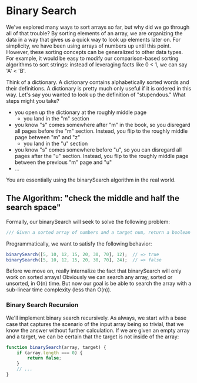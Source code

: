 # Binary Search

We've explored many ways to sort arrays so far, but why did we go through all of that trouble? By sorting elements of an array, we are organizing the data in a way that gives us a quick way to look up elements later on. For simplicity, we have been using arrays of numbers up until this point. However, these sorting concepts can be generalized to other data types. For example, it would be easy to modify our comparison-based sorting algorithms to sort strings: instead of leveraging facts like 0 < 1, we can say 'A' < 'B'.

Think of a dictionary. A dictionary contains alphabetically sorted words and their definitions. A dictionary is pretty much only useful if it is ordered in this way. Let's say you wanted to look up the definition of "stupendous." What steps might you take?
* you open up the dictionary at the roughly middle page
    * you land in the "m" section
* you know "s" comes somewhere after "m" in the book, so you disregard all pages before the "m" section. Instead, you flip to the roughly middle page between "m" and "z"
    * you land in the "u" section
* you know "s" comes somewhere before "u", so you can disregard all pages after the "u" section. Instead, you flip to the roughly middle page between the previous "m" page and "u"
* ...

You are essentially using the binarySearch algorithm in the real world.

## The Algorithm: "check the middle and half the search space"

Formally, our binarySearch will seek to solve the following problem:
```js
/// Given a sorted array of numbers and a target num, return a boolean indicating whether or not that target is contained in the array.
```

Programmatically, we want to satisfy the following behavior:
```js
binarySearch([5, 10, 12, 15, 20, 30, 70], 12);  // => true
binarySearch([5, 10, 12, 15, 20, 30, 70], 24);  // => false
```

Before we move on, really internalize the fact that binarySearch will only work on sorted arrays! Obviously we can search any array, sorted or unsorted, in O(n) time. But now our goal is be able to search the array with a sub-linear time complexity (less than O(n)).

### **Binary Search Recursion**

We'll implement binary search recursively. As always, we start with a base case that captures the scenario of the input array being so trivial, that we know the answer without further calculation. If we are given an empty array and a target, we can be certain that the target is not inside of the array:
```js
function binarySearch(array, target) {
    if (array.length === 0) {
        return false;
    }
    // ...
}
```

